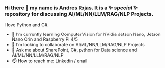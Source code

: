 ### Hi there 👋 my name is Andres Rojas. It is a ✨ _special_ ✨ repository for discussing AI/ML/NN/LLM/RAG/NLP Projects.

I love Python and C#.

- 🌱 I’m currently learning Computer Vision for NVidia Jetson Nano, Jetson Nano Orin and Raspberry Pi 4/5
- 👯 I’m looking to collaborate on AI/ML/NN/LLM/RAG/NLP Projects
- 💬 Ask me about SharePoint, C#, python for Data science and AI/ML/NN/LLM/RAG/NLP
- 📫 How to reach me: Linkedin / email
